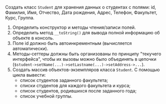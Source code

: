 Создать класс `Student` для хранения данных о студентах с полями: id, Фамилия, Имя, Отчество, Дата рождения, Адрес, Телефон, Факультет, Курс, Группа.

1. Определить конструктор и методы чтения/записи полей.
2. Определить метод `__toString()` для вывода полной информацию об объекте в консоль.
3. Поле id должно быть автоинкрементным (вычисляется автоматически).
4. Методы-сеттеры должны быть организованы по принципу "текучего интерфейса", чтобы их вызовы можно было объединять в цепочки (`$student->setName(...)->setLastname(...)->setAddress->...`).
5. Создать массив объектов-экземпляров класса `Student`. С помощью цикла вывести:
    * список студентов заданного факультета;
    * списки студентов для каждого факультета и курса;
    * список студентов, родившихся после заданного года;
    * список учебной группы.
